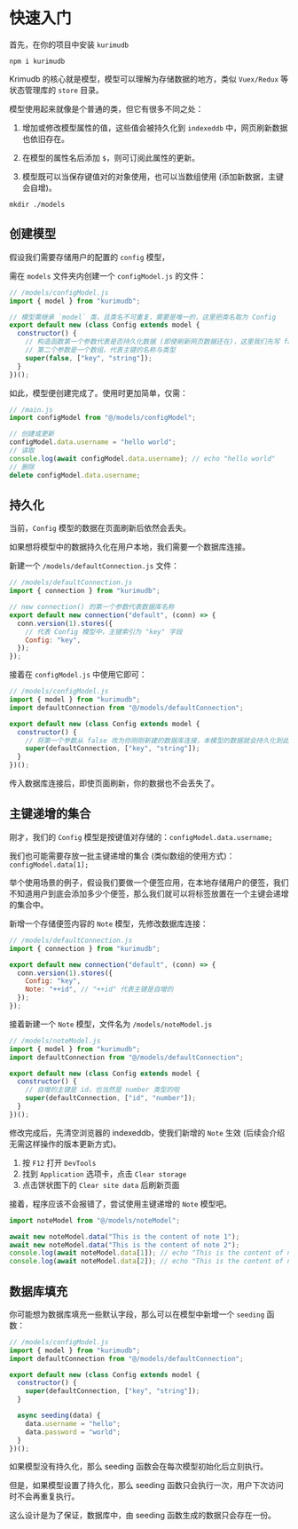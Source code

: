 # 快速入门

首先，在你的项目中安装 `kurimudb`

```shell {1}
npm i kurimudb
```

Krimudb 的核心就是模型，模型可以理解为存储数据的地方，类似 `Vuex/Redux` 等状态管理库的 `store` 目录。

模型使用起来就像是个普通的类，但它有很多不同之处：

1. 增加或修改模型属性的值，这些值会被持久化到 `indexeddb` 中，网页刷新数据也依旧存在。

2. 在模型的属性名后添加 `$`，则可订阅此属性的更新。

3. 模型既可以当保存键值对的对象使用，也可以当数组使用 (添加新数据，主键会自增)。

```shell {1}
mkdir ./models
```

## 创建模型

假设我们需要存储用户的配置的 `config` 模型，

需在 `models` 文件夹内创建一个 `configModel.js` 的文件：

```js {9}
// /models/configModel.js
import { model } from "kurimudb";

// 模型需继承 `model` 类，且类名不可重复，需要是唯一的，这里把类名取为 Config
export default new (class Config extends model {
  constructor() {
    // 构造函数第一个参数代表是否持久化数据 (即使刷新网页数据还在)，这里我们先写 false
    // 第二个参数是一个数组，代表主键的名称与类型
    super(false, ["key", "string"]);
  }
})();
```

如此，模型便创建完成了。使用时更加简单，仅需：

```js {5,7,9}
// /main.js
import configModel from "@/models/configModel";

// 创建或更新
configModel.data.username = "hello world";
// 读取
console.log(await configModel.data.username); // echo "hello world"
// 删除
delete configModel.data.username;
```

## 持久化

当前，`Config` 模型的数据在页面刷新后依然会丢失。

如果想将模型中的数据持久化在用户本地，我们需要一个数据库连接。

新建一个 `/models/defaultConnection.js` 文件：

```js {8}
// /models/defaultConnection.js
import { connection } from "kurimudb";

// new connection() 的第一个参数代表数据库名称
export default new connection("default", (conn) => {
  conn.version(1).stores({
    // 代表 Config 模型中，主键索引为 "key" 字段
    Config: "key",
  });
});
```

接着在 `configModel.js` 中使用它即可：

```js {3,8}
// /models/configModel.js
import { model } from "kurimudb";
import defaultConnection from "@/models/defaultConnection";

export default new (class Config extends model {
  constructor() {
    // 将第一个参数从 false 改为你刚刚新建的数据库连接，本模型的数据就会持久化到此数据库中
    super(defaultConnection, ["key", "string"]);
  }
})();
```

传入数据库连接后，即使页面刷新，你的数据也不会丢失了。

## 主键递增的集合

刚才，我们的 `Config` 模型是按键值对存储的：`configModel.data.username;`

我们也可能需要存放一批主键递增的集合 (类似数组的使用方式)：`configModel.data[1];`

举个使用场景的例子，假设我们要做一个便签应用，在本地存储用户的便签，我们不知道用户到底会添加多少个便签，那么我们就可以将标签放置在一个主键会递增的集合中。

新增一个存储便签内容的 `Note` 模型，先修改数据库连接：

```js {7}
// /models/defaultConnection.js
import { connection } from "kurimudb";

export default new connection("default", (conn) => {
  conn.version(1).stores({
    Config: "key",
    Note: "++id", // "++id" 代表主键是自增的
  });
});
```

接着新建一个 `Note` 模型，文件名为 `/models/noteModel.js`

```js {8}
// /models/noteModel.js
import { model } from "kurimudb";
import defaultConnection from "@/models/defaultConnection";

export default new (class Config extends model {
  constructor() {
    // 自增的主键是 id，也当然是 number 类型的啦
    super(defaultConnection, ["id", "number"]);
  }
})();
```

修改完成后，先清空浏览器的 indexeddb，使我们新增的 `Note` 生效 (后续会介绍无需这样操作的版本更新方式)。

1. 按 `F12` 打开 `DevTools`
2. 找到 `Application` 选项卡，点击 `Clear storage`
3. 点击饼状图下的 `Clear site data` 后刷新页面

接着，程序应该不会报错了，尝试使用主键递增的 `Note` 模型吧。

```js
import noteModel from "@/models/noteModel";

await new noteModel.data("This is the content of note 1");
await new noteModel.data("This is the content of note 2");
console.log(await noteModel.data[1]); // echo "This is the content of note 1"
console.log(await noteModel.data[2]); // echo "This is the content of note 2"
```

## 数据库填充

你可能想为数据库填充一些默认字段，那么可以在模型中新增一个 `seeding` 函数：

```js {10,11,12,13}
// /models/configModel.js
import { model } from "kurimudb";
import defaultConnection from "@/models/defaultConnection";

export default new (class Config extends model {
  constructor() {
    super(defaultConnection, ["key", "string"]);
  }

  async seeding(data) {
    data.username = "hello";
    data.password = "world";
  }
})();
```

如果模型没有持久化，那么 seeding 函数会在每次模型初始化后立刻执行。

但是，如果模型设置了持久化，那么 seeding 函数只会执行一次，用户下次访问时不会再重复执行。

这么设计是为了保证，数据库中，由 seeding 函数生成的数据只会存在一份。
